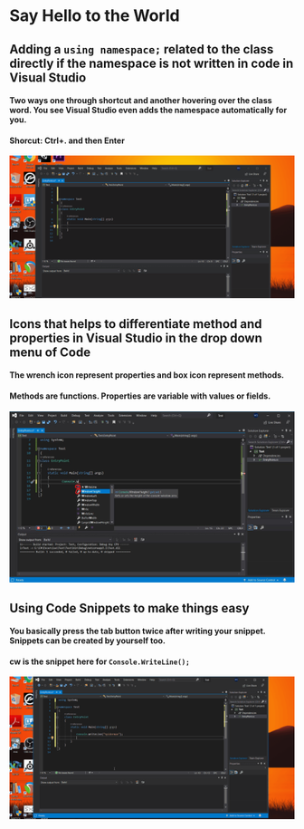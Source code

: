 # Say Hello to the World
## Adding a ```using namespace;``` related to the class directly if the namespace is not written in code in Visual Studio
#### Two ways one through shortcut and another hovering over the class word. You see Visual Studio even adds the namespace automatically for you.
#### Shorcut: Ctrl+. and then Enter
![Refactoring](Refactoring.gif)

## Icons that helps to differentiate method and properties in Visual Studio in the drop down menu of Code
#### The wrench icon represent properties and box icon represent methods.
#### Methods are functions. Properties are variable with values or fields.
![Method and Properties Icon](MethodAndProperties.jpg)

## Using Code Snippets to make things easy
#### You basically press the tab button twice after writing your snippet. Snippets can be created by yourself too.
#### cw is the snippet here for ```Console.WriteLine();```
![CodeSnippet](CodeSnippet.gif)


